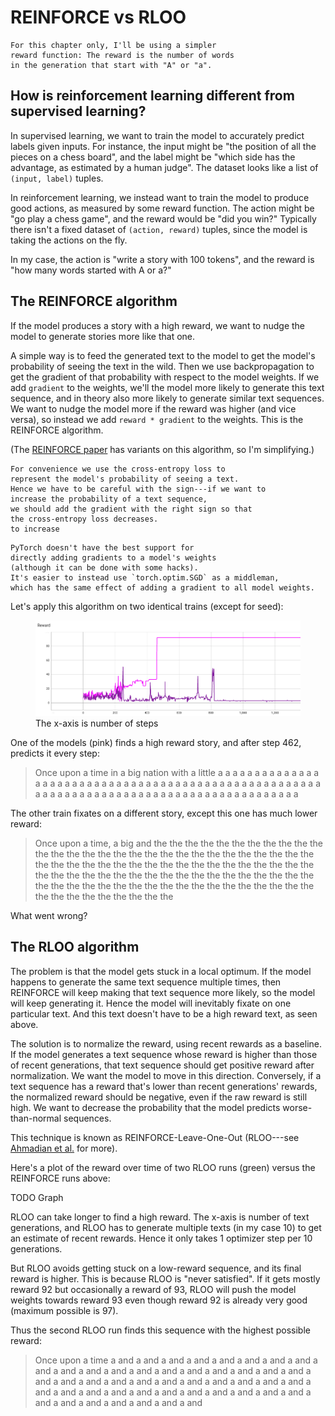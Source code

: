 # REINFORCE vs RLOO

```admonish
For this chapter only, I'll be using a simpler
reward function: The reward is the number of words
in the generation that start with "A" or "a".
```

## How is reinforcement learning different from supervised learning?

In supervised learning, we want to train the model 
to accurately predict labels given inputs.
For instance, the input might be "the position of all the pieces
on a chess board", and the label might be 
"which side has the advantage, as estimated by a human judge".
The dataset looks like a list of `(input, label)` tuples.

In reinforcement learning, we instead want to train the
model to produce good actions, as measured by some reward
function. The action might be "go play a chess game",
and the reward would be "did you win?"
Typically there isn't a fixed dataset of `(action, reward)` tuples, 
since the model is taking the actions on the fly.

In my case, the action is "write a story with 100 tokens", and the
reward is "how many words started with A or a?"

## The REINFORCE algorithm
If the model produces a story with a high reward, we want
to nudge the model to generate stories more like that one.


A simple way is to feed the generated text to the model
to get the model's probability of seeing the text in the wild.
Then we use backpropagation to get the gradient of that
probability with respect to the model weights.
If we add `gradient` to the weights, we'll
the model more likely to generate this text sequence,
and in theory also more likely to generate similar text sequences.
We want to nudge the model more if the reward was higher (and vice versa),
so instead we add `reward * gradient` to the weights.
This is the REINFORCE algorithm.

(The [REINFORCE paper](https://link.springer.com/article/10.1007/BF00992696) 
has variants on this algorithm, so I'm simplifying.)

```admonish
For convenience we use the cross-entropy loss to 
represent the model's probability of seeing a text. 
Hence we have to be careful with the sign---if we want to 
increase the probability of a text sequence, 
we should add the gradient with the right sign so that 
the cross-entropy loss decreases.
to increase

```

```admonish
PyTorch doesn't have the best support for 
directly adding gradients to a model's weights 
(although it can be done with some hacks).
It's easier to instead use `torch.optim.SGD` as a middleman,
which has the same effect of adding a gradient to all model weights. 
```


Let's apply this algorithm on two identical trains (except for seed):

<figure>
  <img src=assets/reinforce.png alt=""/>
  <figcaption>The x-axis is number of steps</figcaption>
</figure>

<!-- 
prehistoric-lurking-tanuki-of-holiness
voracious-glaring-loon-of-joviality
-->


One of the models (pink) finds a high reward story, and 
after step 462, predicts it every step:


> Once upon a time in a big nation with a little a a a a a a a a a a a a a a a a a a a a a a a a a a a a a a a a a a a a a a a a a a a a a a a a a a a a a a a a a a a a a a a a a a a a a a a a a a a a a a a a a a a a a a a a a





The other train fixates on a different story, except
this one has much lower reward:

> Once upon a time, a big and the the the the the the the the the the the the the the the the the the the the the the the the the the the the the the the the the the the the the the the the the the the the the the the the the the the the the the the the the the the the the the the the the the the the the the the the the the the the the the the the the the the the the the the the the the the the

What went wrong?

## The RLOO algorithm

The problem is that the model gets stuck in a local optimum.
If the model happens to generate the same text sequence multiple times,
then REINFORCE will keep making that text sequence more likely, so the model
will keep generating it. Hence the model will inevitably fixate on one particular
text. And this text doesn't have to be a high reward text, as seen above.


The solution is to normalize the reward, using recent rewards as a baseline. 
If the model generates a text sequence whose reward is higher than 
those of recent generations, that text sequence should get positive reward after
normalization. We want the model to move in this direction. Conversely, if a 
text sequence has a reward that's lower than recent generations' rewards, 
the normalized reward should be negative, even if the raw reward is still high.
We want to decrease the probability that the model predicts worse-than-normal
sequences.

This technique is known as REINFORCE-Leave-One-Out (RLOO---see [Ahmadian et al.](http://arxiv.org/abs/2402.14740) for more).

Here's a plot of the reward over time 
of two RLOO runs (green) versus the REINFORCE runs above:

TODO Graph


RLOO can take longer to find a high reward.
The x-axis is number of text generations, and RLOO has to generate multiple texts
(in my case 10) to get an estimate of recent rewards. 
Hence it only takes 1 optimizer
step per 10 generations.

But RLOO avoids getting stuck on a low-reward sequence, and its final reward is higher.
This is because RLOO is "never satisfied". If it gets mostly reward 92 but occasionally a reward of 93, RLOO will push the model weights towards reward 93 even though reward 92 is already very good (maximum possible is 97).

<!-- 
slim-misty-mastodon-of-trust
lumpy-mahogany-leopard-of-warranty
-->


Thus the second RLOO run finds this sequence with the highest possible reward:

> Once upon a time a and a and a and a and a and a and a and a and a and a and a and a and a and a and a and a and a and a and a and a and a and a and a and a and a and a and a and a and a and a and a and a and a and a and a and a and a and a and a and a and a and a and a and a and a and a and a and a and
